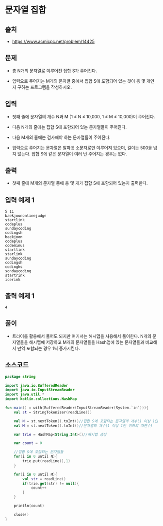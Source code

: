# 문자열 집합

## 출처

* https://www.acmicpc.net/problem/14425

## 문제

* 총 N개의 문자열로 이루어진 집합 S가 주어진다.

* 입력으로 주어지는 M개의 문자열 중에서 집합 S에 포함되어 있는 것이 총 몇 개인지 구하는 프로그램을 작성하시오.

## 입력

* 첫째 줄에 문자열의 개수 N과 M (1 ≤ N ≤ 10,000, 1 ≤ M ≤ 10,000)이 주어진다. 

* 다음 N개의 줄에는 집합 S에 포함되어 있는 문자열들이 주어진다.

* 다음 M개의 줄에는 검사해야 하는 문자열들이 주어진다.

* 입력으로 주어지는 문자열은 알파벳 소문자로만 이루어져 있으며, 길이는 500을 넘지 않는다. 집합 S에 같은 문자열이 여러 번 주어지는 경우는 없다.

## 출력

* 첫째 줄에 M개의 문자열 중에 총 몇 개가 집합 S에 포함되어 있는지 출력한다.

## 입력 예제 1

```
5 11
baekjoononlinejudge
startlink
codeplus
sundaycoding
codingsh
baekjoon
codeplus
codeminus
startlink
starlink
sundaycoding
codingsh
codinghs
sondaycoding
startrink
icerink
```

## 출력 예제 1

```
4
```

## 풀이

* 트라이를 활용해서 풀어도 되지만 여기서는 해시맵을 사용해서 풀이한다. N개의 문자열들을 해시맵에 저장하고 M개의 문자열들을 Hash맵에 있는 문자열들과 비교해서 만약 포함되는 경우 1씩 증가시킨다.

## 소스코드

```kotlin
package string

import java.io.BufferedReader
import java.io.InputStreamReader
import java.util.*
import kotlin.collections.HashMap

fun main() = with(BufferedReader(InputStreamReader(System.`in`))){
    val st = StringTokenizer(readLine())

    val N = st.nextToken().toInt()//집합 S에 포함되는 문자열의 개수(1 이상 1만 이하의 자연수)
    val M = st.nextToken().toInt()//문자열의 개수(1 이상 1만 이하의 자연수)

    var trie = HashMap<String,Int>()//해시맵 생성

    var count = 0

    //집합 S에 포함되는 문자열들
    for(i in 0 until N){
        trie.put(readLine(),1)
    }

    for(i in 0 until M){
        val str = readLine()
        if(trie.get(str) != null){
            count++
        }
    }

    println(count)

    close()
}
```
